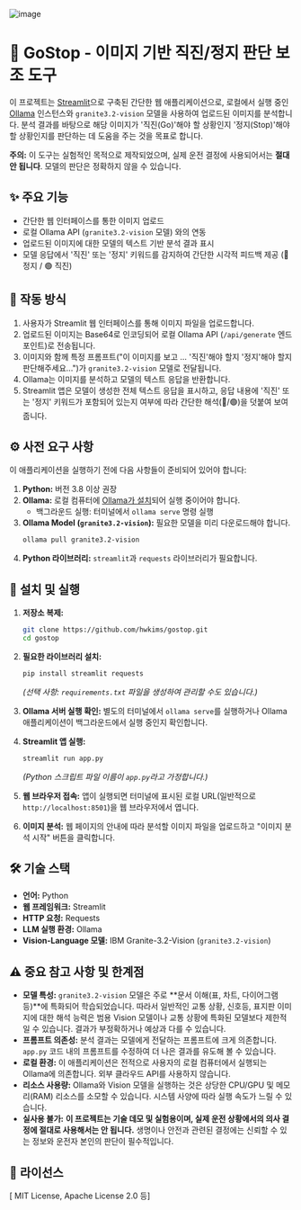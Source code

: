 ![image](https://github.com/user-attachments/assets/abfc0341-2bb6-40d5-900c-0b99c6ee93a1)
# 🚦 GoStop - 이미지 기반 직진/정지 판단 보조 도구

이 프로젝트는 [Streamlit](https://streamlit.io/)으로 구축된 간단한 웹 애플리케이션으로, 로컬에서 실행 중인 [Ollama](https://ollama.com/) 인스턴스와 `granite3.2-vision` 모델을 사용하여 업로드된 이미지를 분석합니다. 분석 결과를 바탕으로 해당 이미지가 '직진(Go)'해야 할 상황인지 '정지(Stop)'해야 할 상황인지를 판단하는 데 도움을 주는 것을 목표로 합니다.

**주의:** 이 도구는 실험적인 목적으로 제작되었으며, 실제 운전 결정에 사용되어서는 **절대 안 됩니다**. 모델의 판단은 정확하지 않을 수 있습니다.

## ✨ 주요 기능

*   간단한 웹 인터페이스를 통한 이미지 업로드
*   로컬 Ollama API (`granite3.2-vision` 모델) 와의 연동
*   업로드된 이미지에 대한 모델의 텍스트 기반 분석 결과 표시
*   모델 응답에서 '직진' 또는 '정지' 키워드를 감지하여 간단한 시각적 피드백 제공 (🔴 정지 / 🟢 직진)

## 🤔 작동 방식

1.  사용자가 Streamlit 웹 인터페이스를 통해 이미지 파일을 업로드합니다.
2.  업로드된 이미지는 Base64로 인코딩되어 로컬 Ollama API (`/api/generate` 엔드포인트)로 전송됩니다.
3.  이미지와 함께 특정 프롬프트("이 이미지를 보고 ... '직진'해야 할지 '정지'해야 할지 판단해주세요...")가 `granite3.2-vision` 모델로 전달됩니다.
4.  Ollama는 이미지를 분석하고 모델의 텍스트 응답을 반환합니다.
5.  Streamlit 앱은 모델이 생성한 전체 텍스트 응답을 표시하고, 응답 내용에 '직진' 또는 '정지' 키워드가 포함되어 있는지 여부에 따라 간단한 해석(🔴/🟢)을 덧붙여 보여줍니다.

## ⚙️ 사전 요구 사항

이 애플리케이션을 실행하기 전에 다음 사항들이 준비되어 있어야 합니다:

1.  **Python:** 버전 3.8 이상 권장
2.  **Ollama:** 로컬 컴퓨터에 [Ollama가 설치](https://ollama.com/)되어 실행 중이어야 합니다.
    *   백그라운드 실행: 터미널에서 `ollama serve` 명령 실행
3.  **Ollama Model (`granite3.2-vision`):** 필요한 모델을 미리 다운로드해야 합니다.
    ```bash
    ollama pull granite3.2-vision
    ```
4.  **Python 라이브러리:** `streamlit`과 `requests` 라이브러리가 필요합니다.

## 🚀 설치 및 실행

1.  **저장소 복제:**
    ```bash
    git clone https://github.com/hwkims/gostop.git
    cd gostop
    ```

2.  **필요한 라이브러리 설치:**
    ```bash
    pip install streamlit requests
    ```
    *(선택 사항: `requirements.txt` 파일을 생성하여 관리할 수도 있습니다.)*

3.  **Ollama 서버 실행 확인:**
    별도의 터미널에서 `ollama serve`를 실행하거나 Ollama 애플리케이션이 백그라운드에서 실행 중인지 확인합니다.

4.  **Streamlit 앱 실행:**
    ```bash
    streamlit run app.py
    ```
    *(Python 스크립트 파일 이름이 `app.py`라고 가정합니다.)*

5.  **웹 브라우저 접속:**
    앱이 실행되면 터미널에 표시된 로컬 URL(일반적으로 `http://localhost:8501`)을 웹 브라우저에서 엽니다.

6.  **이미지 분석:**
    웹 페이지의 안내에 따라 분석할 이미지 파일을 업로드하고 "이미지 분석 시작" 버튼을 클릭합니다.

## 🛠️ 기술 스택

*   **언어:** Python
*   **웹 프레임워크:** Streamlit
*   **HTTP 요청:** Requests
*   **LLM 실행 환경:** Ollama
*   **Vision-Language 모델:** IBM Granite-3.2-Vision (`granite3.2-vision`)

## ⚠️ 중요 참고 사항 및 한계점

*   **모델 특성:** `granite3.2-vision` 모델은 주로 **문서 이해(표, 차트, 다이어그램 등)**에 특화되어 학습되었습니다. 따라서 일반적인 교통 상황, 신호등, 표지판 이미지에 대한 해석 능력은 범용 Vision 모델이나 교통 상황에 특화된 모델보다 제한적일 수 있습니다. 결과가 부정확하거나 예상과 다를 수 있습니다.
*   **프롬프트 의존성:** 분석 결과는 모델에게 전달하는 프롬프트에 크게 의존합니다. `app.py` 코드 내의 프롬프트를 수정하여 더 나은 결과를 유도해 볼 수 있습니다.
*   **로컬 환경:** 이 애플리케이션은 전적으로 사용자의 로컬 컴퓨터에서 실행되는 Ollama에 의존합니다. 외부 클라우드 API를 사용하지 않습니다.
*   **리소스 사용량:** Ollama와 Vision 모델을 실행하는 것은 상당한 CPU/GPU 및 메모리(RAM) 리소스를 소모할 수 있습니다. 시스템 사양에 따라 실행 속도가 느릴 수 있습니다.
*   **실사용 불가:** **이 프로젝트는 기술 데모 및 실험용이며, 실제 운전 상황에서의 의사 결정에 절대로 사용해서는 안 됩니다.** 생명이나 안전과 관련된 결정에는 신뢰할 수 있는 정보와 운전자 본인의 판단이 필수적입니다.

## 📄 라이선스

[  MIT License, Apache License 2.0 등] 
